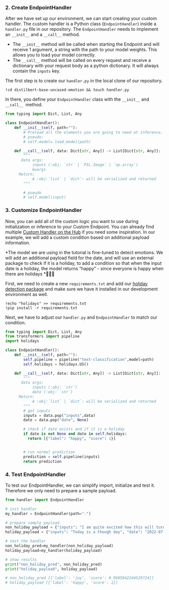 ### 2. Create EndpointHandler

After we have set up our environment, we can start creating your custom handler. The custom handler is a Python class (`EndpointHandler`) inside a `handler.py` file in our repository. The `EndpointHandler` needs to implement an `__init__` and a `__call__` method.

- The `__init__` method will be called when starting the Endpoint and will receive 1 argument, a string with the path to your model weights. This allows you to load your model correctly.
- The `__call__` method will be called on every request and receive a dictionary with your request body as a python dictionary. It will always contain the `inputs` key.

The first step is to create our `handler.py` in the local clone of our repository.

```
!cd distilbert-base-uncased-emotion && touch handler.py
```

In there, you define your `EndpointHandler` class with the `__init__` and `__call__ `method.

```python
from typing import Dict, List, Any

class EndpointHandler():
    def __init__(self, path=""):
        # Preload all the elements you are going to need at inference.
        # pseudo:
        # self.model= load_model(path)

    def __call__(self, data: Dict[str, Any]) -> List[Dict[str, Any]]:
        """
       data args:
            inputs (:obj: `str` | `PIL.Image` | `np.array`)
            kwargs
      Return:
            A :obj:`list` | `dict`: will be serialized and returned
        """

        # pseudo
        # self.model(input)
```

### 3. Customize EndpointHandler

Now, you can add all of the custom logic you want to use during initialization or inference to your Custom Endpoint. You can already find multiple [Custom Handler on the Hub](https://huggingface.co/models?other=endpoints-template) if you need some inspiration. In our example, we will add a custom condition based on additional payload information.

*The model we are using in the tutorial is fine-tuned to detect emotions. We will add an additional payload field for the date, and will use an external package to check if it is a holiday, to add a condition so that when the input date is a holiday, the model returns “happy” - since everyone is happy when there are holidays *🌴🎉😆 

First, we need to create a new `requirements.txt` and add our [holiday detection package](https://pypi.org/project/holidays/) and make sure we have it installed in our development environment as well.

```
!echo "holidays" >> requirements.txt
!pip install -r requirements.txt
```

Next, we have to adjust our `handler.py` and `EndpointHandler` to match our condition.

```python
from typing import Dict, List, Any
from transformers import pipeline
import holidays

class EndpointHandler():
    def __init__(self, path=""):
        self.pipeline = pipeline("text-classification",model=path)
        self.holidays = holidays.US()

    def __call__(self, data: Dict[str, Any]) -> List[Dict[str, Any]]:
        """
       data args:
            inputs (:obj: `str`)
            date (:obj: `str`)
      Return:
            A :obj:`list` | `dict`: will be serialized and returned
        """
        # get inputs
        inputs = data.pop("inputs",data)
        date = data.pop("date", None)

        # check if date exists and if it is a holiday
        if date is not None and date in self.holidays:
          return [{"label": "happy", "score": 1}]


        # run normal prediction
        prediction = self.pipeline(inputs)
        return prediction
```

### 4. Test EndpointHandler

To test our EndpointHandler, we can simplify import, initialize and test it. Therefore we only need to prepare a sample payload.

```python
from handler import EndpointHandler

# init handler
my_handler = EndpointHandler(path=".")

# prepare sample payload
non_holiday_payload = {"inputs": "I am quite excited how this will turn out", "date": "2022-08-08"}
holiday_payload = {"inputs": "Today is a though day", "date": "2022-07-04"}

# test the handler
non_holiday_pred=my_handler(non_holiday_payload)
holiday_payload=my_handler(holiday_payload)

# show results
print("non_holiday_pred", non_holiday_pred)
print("holiday_payload", holiday_payload)

# non_holiday_pred [{'label': 'joy', 'score': 0.9985942244529724}]
# holiday_payload [{'label': 'happy', 'score': 1}]
```